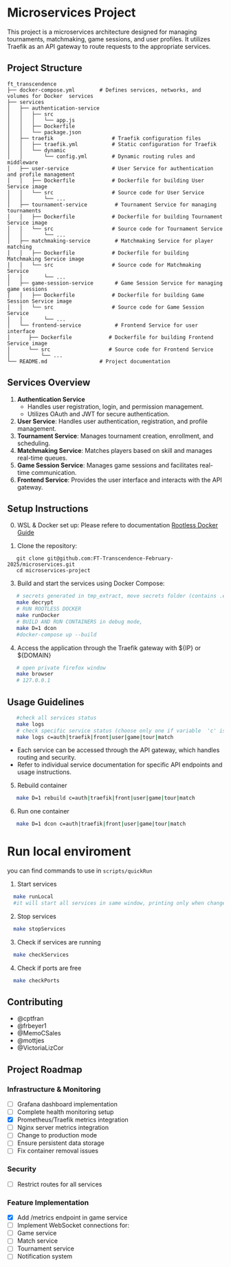 # Microservices Project

This project is a microservices architecture designed for managing tournaments, matchmaking, game sessions, and user profiles. It utilizes Traefik as an API gateway to route requests to the appropriate services.

## Project Structure

```
ft_transcendence
├── docker-compose.yml        # Defines services, networks, and volumes for Docker  services
├── services
│   ├── authentication-service
│   │   ├── src
│   │   │   └── app.js
│   │   ├── Dockerfile
│   │   └── package.json
│   ├── traefik                   # Traefik configuration files
│   │   ├── traefik.yml           # Static configuration for Traefik
│   │   └── dynamic
│   │       └── config.yml        # Dynamic routing rules and middleware
│   ├── user-service              # User Service for authentication and profile management
│   │   ├── Dockerfile            # Dockerfile for building User Service image
│   │   └── src                   # Source code for User Service
│   │       └── ...
│   ├── tournament-service         # Tournament Service for managing tournaments
│   │   ├── Dockerfile            # Dockerfile for building Tournament Service image
│   │   └── src                   # Source code for Tournament Service
│   │       └── ...
│   ├── matchmaking-service        # Matchmaking Service for player matching
│   │   ├── Dockerfile            # Dockerfile for building Matchmaking Service image
│   │   └── src                   # Source code for Matchmaking Service
│   │       └── ...
│   ├── game-session-service       # Game Session Service for managing game sessions
│   │   ├── Dockerfile            # Dockerfile for building Game Session Service image
│   │   └── src                   # Source code for Game Session Service
│   │       └── ...
│   └── frontend-service           # Frontend Service for user interface
│      ├── Dockerfile            # Dockerfile for building Frontend Service image
│      └── src                   # Source code for Frontend Service
│          └── ...
└── README.md                 # Project documentation
```

## Services Overview

1. **Authentication Service**
   - Handles user registration, login, and permission management.
   - Utilizes OAuth and JWT for secure authentication.
2. **User Service**: Handles user authentication, registration, and profile management.
3. **Tournament Service**: Manages tournament creation, enrollment, and scheduling.
4. **Matchmaking Service**: Matches players based on skill and manages real-time queues.
5. **Game Session Service**: Manages game sessions and facilitates real-time communication.
6. **Frontend Service**: Provides the user interface and interacts with the API gateway.

## Setup Instructions
0. WSL & Docker set up:
   Please refere to documentation
   [Rootless Docker Guide](docs/RootlessDocker.MD)
   
2. Clone the repository:
```
   git clone git@github.com:FT-Transcendence-February-2025/microservices.git
   cd microservices-project
```

3. Build and start the services using Docker Compose:
```bash
   # secrets generated in tmp_extract, move secrets folder (contains .env.tmp and .envauthentication) to root directory
   make decrypt
   # RUN ROOTLESS DOCKER
   make runDocker
   # BUILD AND RUN CONTAINERS in debug mode, 
   make D=1 dcon
   #docker-compose up --build
```

4. Access the application through the Traefik gateway with ${IP} or ${DOMAIN}
```bash
   # open private firefox window 
   make browser
   # 127.0.0.1
```
## Usage Guidelines
```bash
   #check all services status
   make logs
   # check specific service status (choose only one if variable  'c' is used)
   make logs c=auth|traefik|front|user|game|tour|match
```
- Each service can be accessed through the API gateway, which handles routing and security.
- Refer to individual service documentation for specific API endpoints and usage instructions.
5. Rebuild container
```bash
   make D=1 rebuild c=auth|traefik|front|user|game|tour|match
```
6. Run one container
```bash
   make D=1 dcon c=auth|traefik|front|user|game|tour|match
```
# Run local enviroment
you can find commands to use in `scripts/quickRun `
1. Start services
```bash
  make runLocal
  #it will start all services in same window, printing only when changes happend or server crashes
```
2. Stop services
```bash
  make stopServices
```
3. Check if services are running 
```bash
  make checkServices
```
4. Check if ports are free
```bash
  make checkPorts
```


## Contributing

- @cptfran
- @frbeyer1
- @MemoCSales
- @mottjes
- @VictoriaLizCor

## Project Roadmap

### Infrastructure & Monitoring
- [ ] Grafana dashboard implementation
- [ ] Complete health monitoring setup
- [x] Prometheus/Traefik metrics integration
- [ ] Nginx server metrics integration
- [ ] Change to production mode
- [ ] Ensure persistent data storage
- [ ] Fix container removal issues

### Security
- [ ] Restrict routes for all services

### Feature Implementation
- [x] Add /metrics endpoint in game service
- [ ] Implement WebSocket connections for:
- [ ] Game service
- [ ] Match service
- [ ] Tournament service
- [ ] Notification system
<!-- things to DO
<!-- things to DO
 

# Authentication (highest priority)
- "traefik.http.routers.authentication-service.priority=300"

# API Backend Services
- "traefik.http.routers.user-mgmt-service.priority=290"
- "traefik.http.routers.game-service.priority=280"
- "traefik.http.routers.match-service.priority=270"
- "traefik.http.routers.tournament-service.priority=260"

# Frontend
- "traefik.http.routers.frontend-service.priority=190"

# Infrastructure Services
- "traefik.http.routers.elasticsearch.priority=75"
- "traefik.http.routers.traefik-api.priority=80"      
- "traefik.http.routers.kibana.priority=80"
- "traefik.http.routers.alertmanager.priority=70"
- "traefik.http.routers.traefik-dashboard.priority=60" 
- "traefik.http.routers.traefik-metrics.priority=40"
- "traefik.http.routers.nginx-dns-service.priority=20"

-- >
